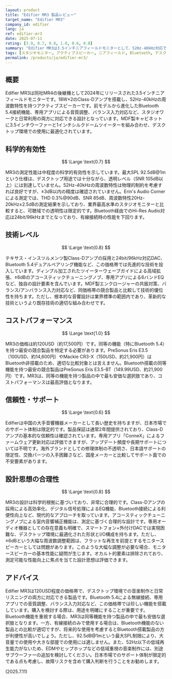 ```yaml
---
layout: product
title: "Edifier MR3 製品レビュー"
target_name: "Edifier MR3"
company_id: edifier
lang: ja
ref: edifier-mr3
date: 2025-07-11
rating: [3.9, 0.7, 0.8, 1.0, 0.6, 0.8]
summary: "Edifier MR3は3.5インチニアフィールドモニターとして、52Hz-40kHz対応で18W×2出力を実現。Bluetooth 5.4搭載で多機能だが、業界最高水準には及ばない測定性能を示す。"
tags: [スタジオモニター, アクティブスピーカー, ニアフィールド, Bluetooth, デスクトップ]
permalink: /products/ja/edifier-mr3/
---
```


## 概要

Edifier MR3は同社MR4の後継機として2024年にリリースされた3.5インチニアフィールドモニターです。18W×2のClass-Dアンプを搭載し、52Hz-40kHzの周波数特性を持つアクティブスピーカーです。前モデルから進化したBluetooth 5.4接続機能、専用アプリによる音質調整、バランス入力対応など、スタジオワークと日常利用の両方に対応できる設計となっています。MDF製キャビネットに3.5インチウーファーと1インチシルクドームツイーターを組み合わせ、デスクトップ環境での使用に最適化されています。

## 科学的有効性

$$ \Large \text{0.7} $$

MR3の測定性能は中程度の科学的有効性を示しています。最大SPL 92.5dB@1mという仕様は、デスクトップ用途では十分ながら、透明レベル（SNR 105dB以上）には到達していません。52Hz-40kHzの周波数特性は物理的制約を考慮すれば良好ですが、±3dB以内の精度は確認されていません。Erin's Audio Cornerによる測定では、THD 0.3%@90dB、SNR 85dB、周波数特性20Hz-20kHz±2.5dBの測定結果を示しており、業界最高水準のスタジオモニターと比較すると、可聴域での透明性は限定的です。Bluetooth経由でのHi-Res Audio対応は24bit/96kHzまでとなっており、有線接続時の性能を下回ります。

## 技術レベル

$$ \Large \text{0.8} $$

テキサス・インスツルメンツ製Class-Dアンプの採用と24bit/96kHz対応DAC、Bluetooth 5.4デュアルペアリング機能など、この価格帯では先進的な技術を投入しています。ディンプル加工されたツイーターウェーブガイドによる高域拡張、±6dBのアコースティックチューニングノブ、専用アプリによる6バンドEQなど、独自の設計要素を含んでいます。MDF製エンクロージャーの共振対策、バランス/アンバランス入力対応など、同価格帯の競合製品と比較して技術的優位性を持ちます。ただし、根本的な音響設計は業界標準の範囲内であり、革新的な技術というより既存技術の適切な組み合わせです。

## コストパフォーマンス

$$ \Large \text{1.0} $$

MR3の価格は約120USD（約17,500円）です。同等の機能（特にBluetooth 5.4）を持つ最安の競合製品を特定する必要があります。PreSonus Eris E3.5（100USD、約14,600円）やMackie CR3-X（150USD、約21,900円）はBluetooth非搭載のため、適切な比較対象とは言えません。Bluetooth搭載の同等機能を持つ最安の競合製品はPreSonus Eris E3.5-BT（149.99USD、約21,900円）です。MR3は、同等の機能を持つ製品の中で最も安価な選択肢であり、コストパフォーマンスは最高評価となります。

## 信頼性・サポート

$$ \Large \text{0.6} $$

Edifierは中国の大手音響機器メーカーとして長い歴史を持ちますが、日本市場でのサポート体制は限定的です。製品保証は通常2年間提供されており、Class-Dアンプの基本的な信頼性は確認されています。専用アプリ「ConneX」によるファームウェア更新対応は評価できますが、アップデート頻度や長期サポートについては不明です。海外ブランドとしての修理体制の不透明さ、日本語サポートの限定性、交換パーツの入手困難さなど、国産メーカーと比較してサポート面での不安要素があります。

## 設計思想の合理性

$$ \Large \text{0.8} $$

MR3の設計は科学的根拠に基づいており、非常に合理的です。Class-Dアンプの採用による高効率化、デジタル信号処理によるEQ機能、Bluetooth接続による利便性向上など、現代的なアプローチを取っています。アコースティックチューニングノブによる室内音響補正機能は、測定に基づく合理的な設計です。専用オーディオ機器としての存在意義も明確で、スマートフォン+外付けDACでは実現困難な、デスクトップ環境に最適化された形状とI/O構成を持ちます。ただし、±6dBという大幅な周波数調整範囲は、フラットな再生を前提とするモニタースピーカーとしては問題があります。このような大幅な調整が必要な場合、モニタースピーカーの基本性能に疑問が生じます。オカルト的要素は排除されており、測定可能な性能向上に焦点を当てた設計思想は評価できます。

## アドバイス

Edifier MR3は120USD程度の価格帯で、デスクトップ環境での音楽制作と日常リスニングの両方に対応できる製品です。Bluetooth 5.4による無線接続、専用アプリでの音質調整、バランス入力対応など、この価格帯では珍しい機能を搭載しています。購入を検討する際は、用途を明確にすることが重要です。Bluetooth機能を重視する場合、MR3は同等機能を持つ製品の中で最も安価な選択肢となります。一方、有線接続のみで使用する場合は、Bluetooth機能のない製品との比較が適切ですが、将来的な使用を考慮するとBluetooth搭載製品の方が利便性が高いでしょう。ただし、92.5dB@1mという最大SPL制限により、大音量での使用や大きな部屋での使用には適しません。また、52Hz以下の低域再生能力がないため、EDMやヒップホップなどの低域重視の音楽制作には、別途サブウーファーの追加を検討してください。日本市場でのサポート体制が限定的である点も考慮し、故障リスクを含めて購入判断を行うことをお勧めします。

(2025.7.11)